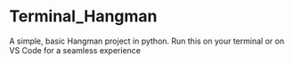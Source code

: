 # Terminal_Hangman
A simple, basic Hangman project in python. 
Run this on your terminal or on VS Code for a seamless experience

